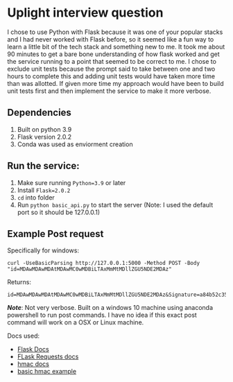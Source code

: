 # Uplight interview question

I chose to use Python with Flask because it was one of your popular stacks and I had never worked with Flask before, so it seemed like a fun way to learn a little bit of the tech stack and something new to me. It took me about 90 minutes to get a bare bone understanding of how flask worked and get the service running to a point that seemed to be correct to me. I chose to exclude unit tests because the prompt said to take between one and two hours to complete this and adding unit tests would have taken more time than was allotted. If given more time my approach would have been to build unit tests first and then implement the service to make it more verbose. 

## Dependencies

 1. Built on python 3.9
 2. Flask version 2.0.2
 3. Conda was used as enviorment creation


## Run the service:

 1. Make sure running `Python=3.9` or later
 2. Install `Flask=2.0.2`
 3. `cd` into folder
 4. Run `python basic_api.py` to start the server (Note: I used the default port so it should be 127.0.0.1)

## Example Post request

Specifically for windows:

```
curl -UseBasicParsing http://127.0.0.1:5000 -Method POST -Body "id=MDAwMDAwMDAtMDAwMC0wMDBiLTAxMmMtMDllZGU5NDE2MDAz"
```

Returns:

```
id=MDAwMDAwMDAtMDAwMC0wMDBiLTAxMmMtMDllZGU5NDE2MDAz&Signature=a84b52c35d26a111264c6c6f923061a95ed5fa43f1a75590a105bfeede1f448d
```

__*Note*__: Not very verbose. Built on a windows 10 machine using anaconda powershell to run post commands. I have no idea if this exact post command will work on a OSX or Linux machine. 

Docs used:

 * [Flask Docs](https://flask.palletsprojects.com/en/2.0.x/#api-reference)
 * [FLask Requests docs](https://tedboy.github.io/flask/generated/generated/flask.Request.html)
 * [hmac docs](https://docs.python.org/3/library/hmac.html)
 * [basic hmac example](https://browse-tutorials.com/snippet/python-generate-hmac-sha-256-string)

